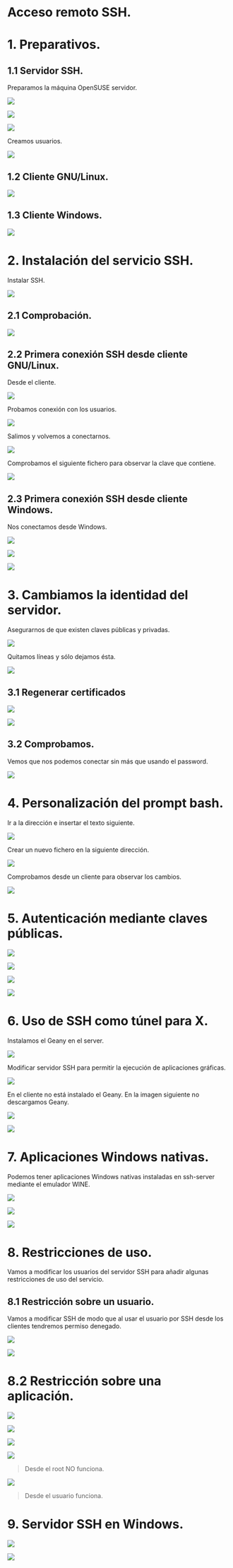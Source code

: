 # Acceso remoto SSH.

# 1. Preparativos.

## 1.1 Servidor SSH.

Preparamos la máquina OpenSUSE servidor.

![](./img2/1.PNG)

![](./img2/2.PNG)

![](./img2/3.PNG)

Creamos usuarios.

![](./img2/4.PNG)

## 1.2 Cliente GNU/Linux.

![](./img2/5.PNG)

## 1.3 Cliente Windows.

![](./img2/6.PNG)

# 2. Instalación del servicio SSH.

Instalar SSH.

![](./img2/7.PNG)

## 2.1 Comprobación.

![](./img2/8.PNG)

## 2.2 Primera conexión SSH desde cliente GNU/Linux.

Desde el cliente.

![](./img2/9.PNG)

Probamos conexión con los usuarios.

![](./img2/10.PNG)

Salimos y volvemos a conectarnos.

![](./img2/11.PNG)

Comprobamos el siguiente fichero para observar la clave que contiene.

![](./img2/12.PNG)

## 2.3 Primera conexión SSH desde cliente Windows.

Nos conectamos desde Windows.

![](./img2/13.PNG)

![](./img2/14.PNG)

![](./img2/15.PNG)

# 3. Cambiamos la identidad del servidor.

Asegurarnos de que existen claves públicas y privadas.

![](./img2/16.PNG)

Quitamos líneas y sólo dejamos ésta.

![](./img2/17.PNG)

## 3.1 Regenerar certificados

![](./img2/18.PNG)

![](./img2/19.PNG)

## 3.2 Comprobamos.

Vemos que nos podemos conectar sin más que usando el password.

![](./img2/20.PNG)

# 4. Personalización del prompt bash.

Ir a la dirección e insertar el texto siguiente.

![](./img2/21.PNG)

Crear un nuevo fichero en la siguiente dirección.

![](./img2/22.PNG)

Comprobamos desde un cliente para observar los cambios.

![](./img2/23.PNG)

# 5. Autenticación mediante claves públicas.

![](./img2/24.PNG)

![](./img2/25.PNG)

![](./img2/26.PNG)

![](./img2/27.PNG)

# 6. Uso de SSH como túnel para X.

Instalamos el Geany en el server.

![](./img2/28.PNG)

Modificar servidor SSH para permitir la ejecución de aplicaciones gráficas.

![](./img2/29.PNG)

En el cliente no está instalado el Geany. En la imagen siguiente no descargamos Geany.

![](./img2/30.PNG)

![](./img2/31.PNG)

# 7. Aplicaciones Windows nativas.

Podemos tener aplicaciones Windows nativas instaladas en ssh-server mediante el emulador WINE.

![](./img2/32.PNG)

![](./img2/33.PNG)

![](./img2/34.PNG)

# 8. Restricciones de uso.

Vamos a modificar los usuarios del servidor SSH para añadir algunas restricciones de uso del servicio.

## 8.1 Restricción sobre un usuario.

Vamos a modificar SSH de modo que al usar el usuario por SSH desde los clientes tendremos permiso denegado.

![](./img2/35.PNG)

![](./img2/36.PNG)

# 8.2 Restricción sobre una aplicación.

![](./img2/37.PNG)

![](./img2/38.PNG)

![](./img2/39.PNG)

![](./img2/40.PNG)

> Desde el root NO funciona.

![](./img2/41.PNG)

> Desde el usuario funciona.

# 9. Servidor SSH en Windows.

![](./img2/42.PNG)

![](./img2/43.PNG)
